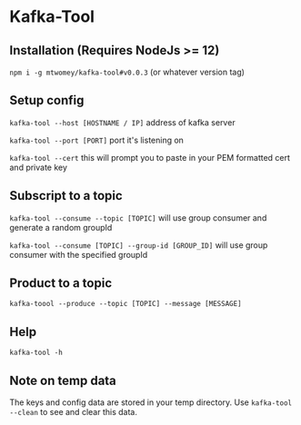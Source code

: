 # Kafka-Tool

## Installation (Requires NodeJs >= 12)

`npm i -g mtwomey/kafka-tool#v0.0.3` (or whatever version tag)

## Setup config

`kafka-tool --host [HOSTNAME / IP]` address of kafka server

`kafka-tool --port [PORT]` port it's listening on

`kafka-tool --cert` this will prompt you to paste in your PEM formatted cert and private key

## Subscript to a topic

`kafka-tool --consume --topic [TOPIC]` will use group consumer and generate a random groupId

`kafka-tool --consume [TOPIC] --group-id [GROUP_ID]` will use group consumer with the specified groupId

## Product to a topic

`kafka-toool --produce --topic [TOPIC] --message [MESSAGE]` 

## Help

`kafka-tool -h`

## Note on temp data

The keys and config data are stored in your temp directory. Use `kafka-tool --clean` to see and clear this data.
